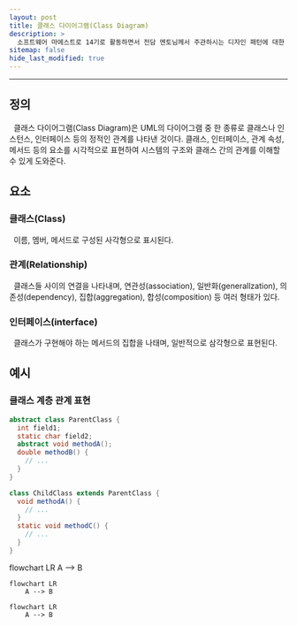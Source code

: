 ```yaml
---
layout: post
title: 클래스 다이어그램(Class Diagram)
description: >
  소프트웨어 마에스트로 14기로 활동하면서 전담 멘토님께서 주관하시는 디자인 패턴에 대한 스터디에 참여하게 되었고, 도서 및 스터디를 통해 얻은 지식들을 공유하고자 게시글을 작성하게 되었다.
sitemap: false
hide_last_modified: true
---
```


---

## 정의

&nbsp; 클래스 다이어그램(Class Diagram)은 UML의 다이어그램 중 한 종류로 클래스나 인스턴스, 인터페이스 등의 정적인 관계를 나타낸 것이다. 클래스, 인터페이스, 관계 속성, 메서드 등의 요소를 시각적으로 표현하여 시스템의 구조와 클래스 간의 관계를 이해할 수 있게 도와준다.

## 요소

### 클래스(Class)

&nbsp; 이름, 멤버, 메서드로 구성된 사각형으로 표시된다.

### 관계(Relationship)

&nbsp; 클래스들 사이의 연결을 나타내며, 연관성(association), 일반화(generallzation), 의존성(dependency), 집합(aggregation), 합성(composition) 등 여러 형태가 있다.

### 인터페이스(interface)

&nbsp; 클래스가 구현해야 하는 메서드의 집합을 나태며, 일반적으로 삼각형으로 표현된다.

## 예시

### 클래스 계층 관계 표현

```java
abstract class ParentClass {
  int field1;
  static char field2;
  abstract void methodA();
  double methodB() {
    // ...
  }
}

class ChildClass extends ParentClass {
  void methodA() {
    // ...
  }
  static void methodC() {
    // ...
  }
}
```

<div class="mermaid"> 
  flowchart LR
    A --> B
</div>

```mermaid
flowchart LR
	A --> B
```

<pre><code class="language-mermaid">flowchart LR
    A --&gt; B
</code></pre>

